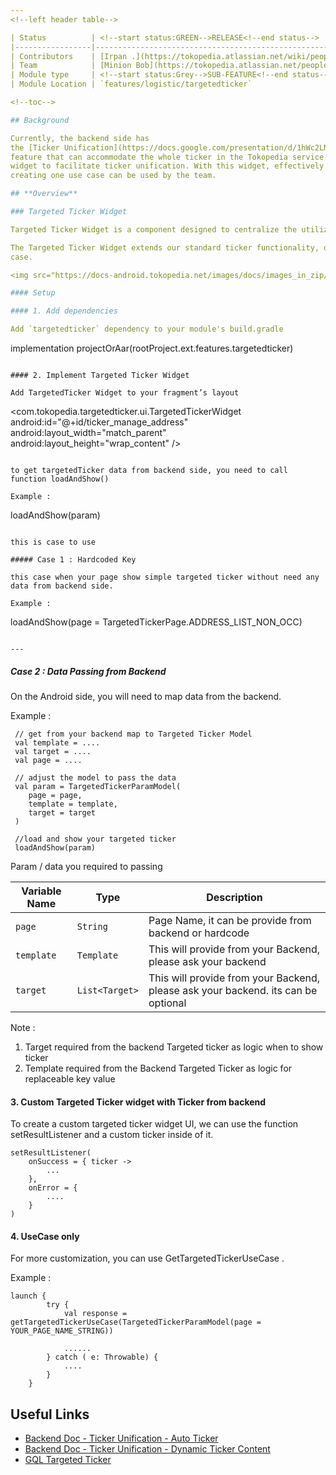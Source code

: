 ```yaml
---
<!--left header table-->

| Status          | <!--start status:GREEN-->RELEASE<!--end status-->                                                                                                                                                                                                                                                          |
|-----------------|------------------------------------------------------------------------------------------------------------------------------------------------------------------------------------------------------------------------------------------------------------------------------------------------------------|
| Contributors    | [Irpan .](https://tokopedia.atlassian.net/wiki/people/6253578a3bf0f0007015669c?ref=confluence) [Fakhira Devina](https://tokopedia.atlassian.net/wiki/people/61077e53b704b40068e80a8e?ref=confluence) [Eka Desyantoro](https://tokopedia.atlassian.net/wiki/people/6283196bd9ddcc006e9c7a85?ref=confluence) |
| Team            | [Minion Bob](https://tokopedia.atlassian.net/people/team/2373d8a6-1afc-4f2a-aa7a-63855c273051)                                                                                                                                                                                                             |
| Module type     | <!--start status:Grey-->SUB-FEATURE<!--end status-->                                                                                                                                                                                                                                                       |
| Module Location | `features/logistic/targetedticker`                                                                                                                                                                                                                                                                         |

<!--toc-->

## Background

Currently, the backend side has
the [Ticker Unification](https://docs.google.com/presentation/d/1hWc2LN2zxWEOPUJb8vnfzgLmmQ-FJYt3eczuf69CNPU/edit#slide=id.p3)
feature that can accommodate the whole ticker in the Tokopedia service. To enhance efficiency, we've developed a Targeted Ticker
widget to facilitate ticker unification. With this widget, effectively reducing the code required for implementing the UI and
creating one use case can be used by the team.

## **Overview**

### Targeted Ticker Widget

Targeted Ticker Widget is a component designed to centralize the utilization of targeted ticker data provided from the backend.

The Targeted Ticker Widget extends our standard ticker functionality, operating like a regular ticker but with a built-in use
case.

<img src="https://docs-android.tokopedia.net/images/docs/images_in_zip/targeted_ticker_example_in_lacak_page.png" height="400" />

#### Setup

#### 1. Add dependencies

Add `targetedticker` dependency to your module's build.gradle

```
implementation projectOrAar(rootProject.ext.features.targetedticker)
```

#### 2. Implement Targeted Ticker Widget

Add TargetedTicker Widget to your fragment’s layout

``` 
<com.tokopedia.targetedticker.ui.TargetedTickerWidget
      android:id="@+id/ticker_manage_address"
      android:layout_width="match_parent"
      android:layout_height="wrap_content" />
```

to get targetedTicker data from backend side, you need to call function loadAndShow()

Example :

```
loadAndShow(param)
```

this is case to use

##### Case 1 : Hardcoded Key

this case when your page show simple targeted ticker without need any data from backend side.

Example :

```
 loadAndShow(page = TargetedTickerPage.ADDRESS_LIST_NON_OCC)
```

---
```


##### Case 2 : Data Passing from Backend

On the Android side, you will need to map data from the backend.

Example :

```
 // get from your backend map to Targeted Ticker Model
 val template = ....
 val target = ....
 val page = ....

 // adjust the model to pass the data
 val param = TargetedTickerParamModel(
    page = page,
    template = template,
    target = target
 )
 
 //load and show your targeted ticker
 loadAndShow(param)
```

Param / data you required to passing

| **Variable Name** | **Type**       | **Description**                                                                   |
|-------------------|----------------|-----------------------------------------------------------------------------------|
| `page`            | `String`       | Page Name, it can be provide from backend or hardcode                             |
| `template`        | `Template`     | This will provide from your Backend, please ask your backend                      |
| `target`          | `List<Target>` | This will provide from your Backend, please ask your backend. its can be optional |

Note :

1. Target required from the backend Targeted ticker as logic when to show ticker
2. Template required from the Backend Targeted Ticker as logic for replaceable key value

#### 3. Custom Targeted Ticker widget with Ticker from backend

To create a custom targeted ticker widget UI, we can use the function setResultListener and a custom ticker inside of it.

```
setResultListener(
    onSuccess = { ticker ->
        ...
    },
    onError = {
        ....
    }
)
```

#### 4. UseCase only

For more customization, you can use GetTargetedTickerUseCase .

Example :

```
launch {
        try {
            val response = getTargetedTickerUseCase(TargetedTickerParamModel(page = YOUR_PAGE_NAME_STRING))
           
            ......
        } catch ( e: Throwable) {
            ....
        }
    }
```

## Useful Links

- [Backend Doc - Ticker Unification - Auto Ticker](https://tokopedia.atlassian.net/wiki/spaces/EI/pages/2436301320/Ticker+Unification+-+AutoTicker)
- [Backend Doc - Ticker Unification - Dynamic Ticker Content](https://tokopedia.atlassian.net/wiki/spaces/EI/pages/2443968897/Ticker+Unification+-+Dynamic+Ticker+Content)
- [GQL Targeted Ticker](https://tokopedia.atlassian.net/wiki/spaces/EI/pages/1919520722/GQL+-+Get+Targeted+Ticker)
